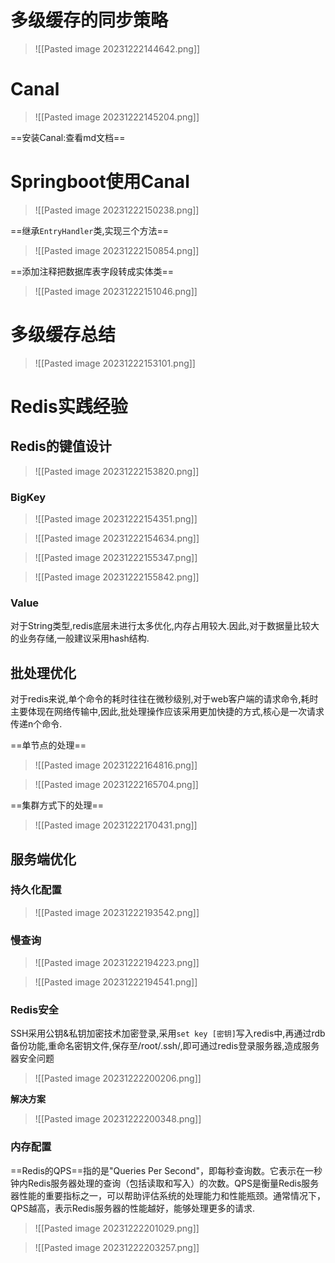# 多级缓存的同步策略

>![[Pasted image 20231222144642.png]]


# Canal

>![[Pasted image 20231222145204.png]]

==安装Canal:查看md文档==

# Springboot使用Canal


>![[Pasted image 20231222150238.png]]

==继承`EntryHandler`类,实现三个方法==

>![[Pasted image 20231222150854.png]]

==添加注释把数据库表字段转成实体类==

>![[Pasted image 20231222151046.png]]

# 多级缓存总结

>![[Pasted image 20231222153101.png]]


# Redis实践经验

## Redis的键值设计

>![[Pasted image 20231222153820.png]]

### BigKey
>![[Pasted image 20231222154351.png]]

>![[Pasted image 20231222154634.png]]

>![[Pasted image 20231222155347.png]]

>![[Pasted image 20231222155842.png]]

### Value
对于String类型,redis底层未进行太多优化,内存占用较大.因此,对于数据量比较大的业务存储,一般建议采用hash结构.


## 批处理优化

对于redis来说,单个命令的耗时往往在微秒级别,对于web客户端的请求命令,耗时主要体现在网络传输中,因此,批处理操作应该采用更加快捷的方式,核心是一次请求传递n个命令.

==单节点的处理==
>![[Pasted image 20231222164816.png]]


>![[Pasted image 20231222165704.png]]

==集群方式下的处理==
>![[Pasted image 20231222170431.png]]


## 服务端优化

### 持久化配置


>![[Pasted image 20231222193542.png]]

### 慢查询

>![[Pasted image 20231222194223.png]]

>![[Pasted image 20231222194541.png]]

###  Redis安全

SSH采用公钥&私钥加密技术加密登录,采用`set key [密钥]`写入redis中,再通过rdb备份功能,重命名密钥文件,保存至/root/.ssh/,即可通过redis登录服务器,造成服务器安全问题

>![[Pasted image 20231222200206.png]]

**解决方案**
>![[Pasted image 20231222200348.png]]

### 内存配置

==Redis的QPS==指的是"Queries Per Second"，即每秒查询数。它表示在一秒钟内Redis服务器处理的查询（包括读取和写入）的次数。QPS是衡量Redis服务器性能的重要指标之一，可以帮助评估系统的处理能力和性能瓶颈。通常情况下，QPS越高，表示Redis服务器的性能越好，能够处理更多的请求.

>![[Pasted image 20231222201029.png]]

>![[Pasted image 20231222203257.png]]
















